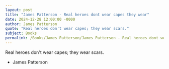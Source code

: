 ```yaml
---
layout: post
title: "James Patterson - Real heroes dont wear capes they wear"
date: 2024-12-28 12:00:00 -0000
author: James Patterson
quote: "Real heroes don't wear capes; they wear scars."
subject: Books
permalink: /Books/James Patterson/James Patterson - Real heroes dont wear capes they wear
---
```


Real heroes don't wear capes; they wear scars.

- James Patterson
